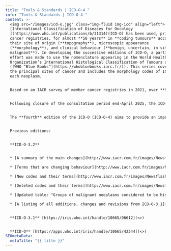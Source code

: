 ```yaml
---
title: "Tools & Standards | ICD-O-4 "
info: "Tools & Standards | ICD-O-4 "
content: >-
  <img src="/images/icd-o.jpg" class="img-fluid img-icd" align="left"> The
  [International Classification of Diseases for Oncology
  ](https://www.who.int/publications/b/31314)(ICD-O) has been used, primarily by
  cancer registries, for almost **50 years** in **coding tumours** according to
  their site of origin (**topography**), microscopic appearance
  (**morphology**), and clinical behaviour (**benign, uncertain, in situ or
  malignant**). In developing the successive editions of ICD-O, a particular
  effort was made to use the nomenclature appearing in the World Health
  Organization’s International Histological Classification of Tumours series
  ([WHO “Blue Books”](https://whobluebooks.iarc.fr/)). This series covers all
  the principal sites of cancer and includes the morphology codes of ICD-O for
  each neoplasm.   


  Based on an IACR survey of member cancer registries in 2021, over **90%** of the respondents (250 of 276) agreed to an update of **ICD-O-3.2** by the addition of a fifth digit to the existing four-digit morphology code. Following the **5th Edition of the WHO Classification of Tumours** (WCT), a beta version of ICD-O-4 was developed and disseminated for open consultation by IARC on the WCT website.  


  Following closure of the consultation period end-April 2025, the ICD-O-4 codes were finalized. The main changes in comparison to ICD-O-3.2 include the addition of a 5th alphanumeric digit to the morphology code, changes in the first four digits of morphology codes, changes of behaviour codes (e.g. pituitary adenoma code changed from /1 to /3), a new topography code for gastroesophageal junction (C16.7), detailed codes for extrahepatic bile ducts (C24.2, C24.3) and cystic duct (C24.4), change of the code for anal skin cancer from skin to anus (C44.5 to C21.3) and an optional additional digit in the topography code.    


  The **fourth** edition of the ICD-O (ICD-O-4) aims to provide an improved structure of unique codes to existent and newly defined tumour entities and has been harmonised with the International Classification of Diseases 11th Edition (ICD-11). **ICD-O-4 will be available end-2025** as a **freely available peer-reviewed article** together with the main tables (topography and morphology), and the list of changes from ICD-O-3.2. The required check and conversion tools are also being updated.  


  Previous editions: 


  **ICD-O-3.2**  


  * [A summary of the main changes](http://www.iacr.com.fr/images/Newsflash/3.1%20to%203.2%20-%20Summary%20of%20main%20changes.pdf) 

  * [Terms that are changing behaviour](http://www.iacr.com.fr/images/Newsflash/3.1%20to%203.2%20-%20Terms%20that%20are%20changing%20behaviour.pdf) 

  * [New codes and their terms](http://www.iacr.com.fr/images/Newsflash/3.1%20to%203.2%20-%20New%20codes%20and%20their%20terms.pdf) 

  * [Deleted codes and their terms](http://www.iacr.com.fr/images/Newsflash/3.1%20to%203.2%20-%20Deleted%20codes%20and%20their%20terms-09102020.pdf) 

  * [Updated table: "Groups of malignant neoplasms considered to be histologically different for the purpose of defining multiple tumours"](http://www.iacr.com.fr/images/Newsflash/Multiple_primaries_ICD-O-3.2_06102020.xls) to be used with ICD-O-3.2 (The rest of the multiple primary rules remain unchanged.) 

  * [A listing of all additions, changes and revisions from ICD-O-3.1](http://www.iacr.com.fr/images/Newsflash/ICD-O-3.2Changes_update09102020.xls) 


  **ICD-O-3.1** [https://iris.who.int/handle/10665/96612](<>) 


  **ICD-O** [https://apps.who.int/iris/handle/10665/42344](<>)
SEOmetaData:
  metaTitle: "{{ title }}"
---
```

